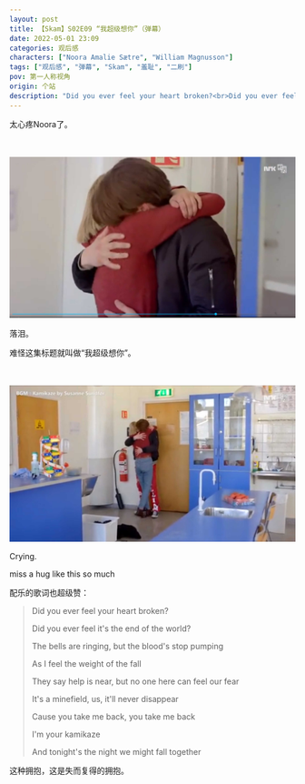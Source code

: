 ```yaml
---
layout: post
title: 【Skam】S02E09 “我超级想你”（弹幕）
date: 2022-05-01 23:09
categories: 观后感
characters: ["Noora Amalie Sætre", "William Magnusson"]
tags: ["观后感", "弹幕", "Skam", "羞耻", "二刷"]
pov: 第一人称视角
origin: 个站
description: "Did you ever feel your heart broken?<br>Did you ever feel it's the end of the world?<br>The bells are ringing, but the blood's stop pumping<br>As I feel the weight of the fall<br>They say help is near, but no one here can feel our fear<br>It's a minefield, us, it'll never disappear<br>Cause you take me back, you take me back<br>I'm your kamikaze<br>And tonight's the night we might fall together"
---
```


太心疼Noora了。

<br><br>
![9-1](/assets/images/Skam/Skam2/Skam2-9-1.png)
<br>

落泪。

难怪这集标题就叫做“我超级想你”。

<br><br>
![9-2](/assets/images/Skam/Skam2/Skam2-9-2.png)
<br>

Crying.

miss a hug like this so much

配乐的歌词也超级赞：

> Did you ever feel your heart broken?
> 
> Did you ever feel it's the end of the world?
> 
> The bells are ringing, but the blood's stop pumping
> 
> As I feel the weight of the fall
> 
> They say help is near, but no one here can feel our fear
> 
> It's a minefield, us, it'll never disappear
> 
> Cause you take me back, you take me back
> 
> I'm your kamikaze
> 
> And tonight's the night we might fall together

这种拥抱，这是失而复得的拥抱。
